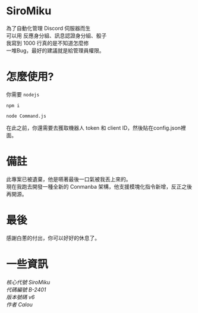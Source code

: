 # SiroMiku
為了自動化管理 Discord 伺服器而生<br>
可以用 反應身分組、訊息認證身分組、骰子<br>
我寫到 1000 行真的是不知道怎麼修<br>
一堆Bug，最好的建議就是給管理員權限。<br>

# 怎麼使用?
你需要 ``nodejs``<br>

```
npm i
```

```
node Command.js
```

在此之前，你還需要去獲取機器人 token 和 client ID，然後貼在config.json裡面。<br>

# 備註
此專案已被遺棄，他是嚥著最後一口氣被我丟上來的。<br>
現在我跑去開發一種全新的 Conmanba 架構，他支援模塊化指令新增，反正之後再開源。<br>

# 最後
感謝白蔥的付出，你可以好好的休息了。<br>

# 一些資訊
###### 核心代號 SiroMiku<br>代碼編號 B-2401<br>版本號碼 v6<br>作者 Calou<br>
